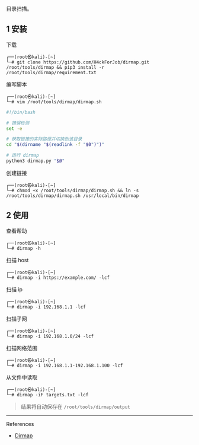 目录扫描。

## 1 安装

下载

```shell
┌──(root㉿kali)-[~]
└─# git clone https://github.com/H4ckForJob/dirmap.git /root/tools/dirmap && pip3 install -r /root/tools/dirmap/requirement.txt
```

编写脚本

```shell
┌──(root㉿kali)-[~]
└─# vim /root/tools/dirmap/dirmap.sh
```

```sh
#!/bin/bash

# 错误检测
set -e

# 获取链接的实际路径并切换到该目录
cd "$(dirname "$(readlink -f "$0")")"

# 运行 dirmap
python3 dirmap.py "$@"
```

创建链接

```shell
┌──(root㉿kali)-[~]
└─# chmod +x /root/tools/dirmap/dirmap.sh && ln -s /root/tools/dirmap/dirmap.sh /usr/local/bin/dirmap
```

## 2 使用

查看帮助

```shell
┌──(root㉿kali)-[~]
└─# dirmap -h
```

扫描 host

```shell
┌──(root㉿kali)-[~]
└─# dirmap -i https://example.com/ -lcf
```

扫描 ip

```shell
┌──(root㉿kali)-[~]
└─# dirmap -i 192.168.1.1 -lcf 
```

扫描子网

```shell
┌──(root㉿kali)-[~]
└─# dirmap -i 192.168.1.0/24 -lcf
```

扫描网络范围

```shell
┌──(root㉿kali)-[~]
└─# dirmap -i 192.168.1.1-192.168.1.100 -lcf
```

从文件中读取

```shell
┌──(root㉿kali)-[~]
└─# dirmap -iF targets.txt -lcf
```

> 结果将自动保存在 `/root/tools/dirmap/output`

---

References

- [Dirmap](https://github.com/H4ckForJob/dirmap)
